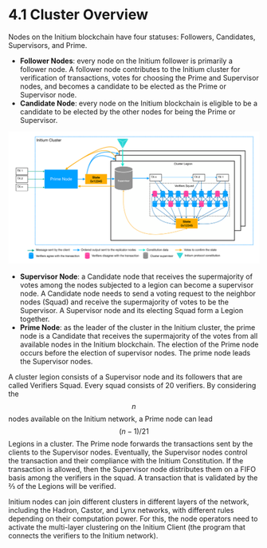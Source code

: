 # 4.1 Cluster Overview

Nodes on the Initium blockchain have four statuses: Followers, Candidates, Supervisors, and Prime.&#x20;

* **Follower Nodes**: every node on the Initium follower is primarily a follower node. A follower node contributes to the Initium cluster for verification of transactions, votes for choosing the Prime and Supervisor nodes, and becomes a candidate to be elected as the Prime or Supervisor node.&#x20;
* **Candidate Node**: every node on the Initium blockchain is eligible to be a candidate to be elected by the other nodes for being the Prime or Supervisor.&#x20;

![Fig. 6. Initium cluster.](../.gitbook/assets/cluster.png)

* **Supervisor Node**: a Candidate node that receives the supermajority of votes among the nodes subjected to a legion can become a supervisor node. A Candidate node needs to send a voting request to the neighbor nodes (Squad) and receive the supermajority of votes to be the Supervisor. A Supervisor node and its electing Squad form a Legion together.&#x20;
* **Prime Node**: as the leader of the cluster in the Initium cluster, the prime node is a Candidate that receives the supermajority of the votes from all available nodes in the Initium blockchain. The election of the Prime node occurs before the election of supervisor nodes. The prime node leads the Supervisor nodes. &#x20;

A cluster legion consists of a Supervisor node and its followers that are called Verifiers Squad. Every squad consists of 20 verifiers. By considering the $$n$$ nodes available on the Initium network, a Prime node can lead $$(n-1)/21$$ Legions in a cluster. The Prime node forwards the transactions sent by the clients to the Supervisor nodes. Eventually, the Supervisor nodes control the transaction and their compliance with the Initium Constitution. If the transaction is allowed, then the Supervisor node distributes them on a FIFO basis among the verifiers in the squad. A transaction that is validated by the ⅔ of the Legions will be verified.&#x20;

Initium nodes can join different clusters in different layers of the network, including the Hadron, Castor, and Lynx networks, with different rules depending on their computation power. For this, the node operators need to activate the multi-layer clustering on the Initium Client (the program that connects the verifiers to the Initium network).&#x20;
